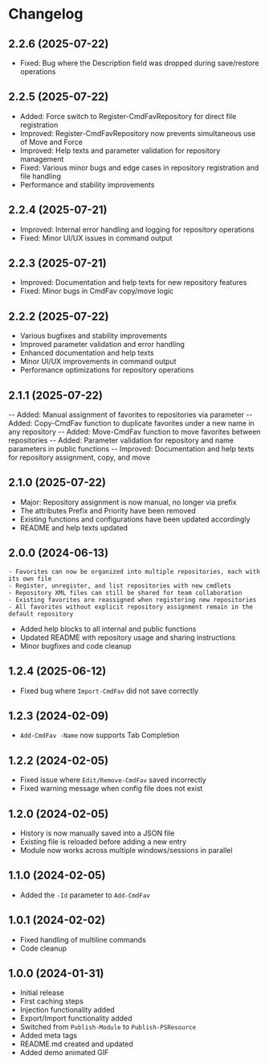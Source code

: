 ﻿# Changelog

## 2.2.6 (2025-07-22)
- Fixed: Bug where the Description field was dropped during save/restore operations

## 2.2.5 (2025-07-22)
- Added: Force switch to Register-CmdFavRepository for direct file registration
- Improved: Register-CmdFavRepository now prevents simultaneous use of Move and Force
- Improved: Help texts and parameter validation for repository management
- Fixed: Various minor bugs and edge cases in repository registration and file handling
- Performance and stability improvements

## 2.2.4 (2025-07-21)
- Improved: Internal error handling and logging for repository operations
- Fixed: Minor UI/UX issues in command output

## 2.2.3 (2025-07-21)
- Improved: Documentation and help texts for new repository features
- Fixed: Minor bugs in CmdFav copy/move logic

## 2.2.2 (2025-07-22)
- Various bugfixes and stability improvements
- Improved parameter validation and error handling
- Enhanced documentation and help texts
- Minor UI/UX improvements in command output
- Performance optimizations for repository operations

## 2.1.1 (2025-07-22)
-- Added: Manual assignment of favorites to repositories via parameter
-- Added: Copy-CmdFav function to duplicate favorites under a new name in any repository
-- Added: Move-CmdFav function to move favorites between repositories
-- Added: Parameter validation for repository and name parameters in public functions
-- Improved: Documentation and help texts for repository assignment, copy, and move

## 2.1.0 (2025-07-22)
- Major: Repository assignment is now manual, no longer via prefix
- The attributes Prefix and Priority have been removed
- Existing functions and configurations have been updated accordingly
- README and help texts updated

## 2.0.0 (2024-06-13)
    - Favorites can now be organized into multiple repositories, each with its own file
    - Register, unregister, and list repositories with new cmdlets
    - Repository XML files can still be shared for team collaboration
    - Existing favorites are reassigned when registering new repositories
    - All favorites without explicit repository assignment remain in the default repository
- Added help blocks to all internal and public functions
- Updated README with repository usage and sharing instructions
- Minor bugfixes and code cleanup

## 1.2.4 (2025-06-12)
- Fixed bug where `Import-CmdFav` did not save correctly

## 1.2.3 (2024-02-09)
- `Add-CmdFav -Name` now supports Tab Completion

## 1.2.2 (2024-02-05)
- Fixed issue where `Edit/Remove-CmdFav` saved incorrectly
- Fixed warning message when config file does not exist

## 1.2.0 (2024-02-05)
- History is now manually saved into a JSON file
- Existing file is reloaded before adding a new entry
- Module now works across multiple windows/sessions in parallel

## 1.1.0 (2024-02-05)
- Added the `-Id` parameter to `Add-CmdFav`

## 1.0.1 (2024-02-02)
- Fixed handling of multiline commands
- Code cleanup

## 1.0.0 (2024-01-31)
- Initial release
- First caching steps
- Injection functionality added
- Export/Import functionality added
- Switched from `Publish-Module` to `Publish-PSResource`
- Added meta tags
- README.md created and updated
- Added demo animated GIF
